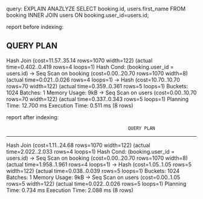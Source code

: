 query: EXPLAIN ANAZLYZE SELECT booking.id, users.first_name FROM booking INNER JOIN users ON booking.user_id=users.id;

report before indexing:

QUERY PLAN                                                   
---------------------------------------------------------------------------------------------------------------
 Hash Join  (cost=11.57..35.14 rows=1070 width=122) (actual time=0.402..0.419 rows=4 loops=1)
   Hash Cond: (booking.user_id = users.id)
   ->  Seq Scan on booking  (cost=0.00..20.70 rows=1070 width=8) (actual time=0.021..0.026 rows=4 loops=1)
   ->  Hash  (cost=10.70..10.70 rows=70 width=122) (actual time=0.359..0.361 rows=5 loops=1)
         Buckets: 1024  Batches: 1  Memory Usage: 9kB
         ->  Seq Scan on users  (cost=0.00..10.70 rows=70 width=122) (actual time=0.337..0.343 rows=5 loops=1)
 Planning Time: 12.700 ms
 Execution Time: 0.511 ms
(8 rows)

report after indexing:


                                                 QUERY PLAN                                                  
-------------------------------------------------------------------------------------------------------------
 Hash Join  (cost=1.11..24.68 rows=1070 width=122) (actual time=2.022..2.033 rows=4 loops=1)
   Hash Cond: (booking.user_id = users.id)
   ->  Seq Scan on booking  (cost=0.00..20.70 rows=1070 width=8) (actual time=1.958..1.961 rows=4 loops=1)
   ->  Hash  (cost=1.05..1.05 rows=5 width=122) (actual time=0.038..0.039 rows=5 loops=1)
         Buckets: 1024  Batches: 1  Memory Usage: 9kB
         ->  Seq Scan on users  (cost=0.00..1.05 rows=5 width=122) (actual time=0.022..0.026 rows=5 loops=1)
 Planning Time: 0.734 ms
 Execution Time: 2.088 ms
(8 rows)
